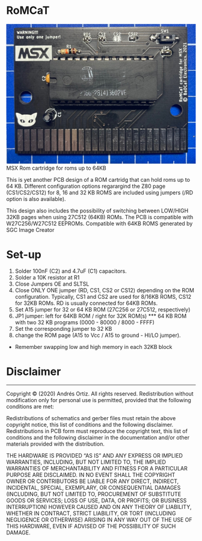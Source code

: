 # RoMCaT


![alt text](https://github.com/andortizg/RoMCaT/blob/master/romcat_pic.jpg?raw=true)
MSX Rom cartridge for roms up to 64KB

This is yet another PCB design of a ROM cartridg that can hold roms up to 64 KB. Different configuration options regarargind the Z80 page (CS1/CS2/CS12) for 8, 16 and 32 KB ROMS are included using jumpers (/RD option is also available).

This design also includes the possibility of switching between LOW/HIGH 32KB pages when using 27C512 (64KB) ROMs.
The PCB is compatible with W27C256/W27C512 EEPROMs.
Compatible with 64KB ROMS generated by SGC Image Creator

# Set-up

1) Solder 100nF (C2) and 4.7uF (C1) capacitors. 
2) Solder a 10K resistor at R1
2) Close Jumpers OE and SLTSL
3) Close ONLY ONE jumper (RD, CS1, CS2 or CS12) depending on the ROM configuration. Typically, CS1 and CS2 are used for 8/16KB ROMS, CS12 for 32KB ROMs. RD is usually connected for 64KB ROMs.
4) Set A15 jumper for 32 or 64 KB ROM (27C256 or 27C512, respectively)
5) JP1 jumper: left for 64KB ROM / right for 32K ROM(s)
*** 64 KB ROM with two 32 KB programs (0000 - 80000 / 8000 - FFFF)
1) Set the corresponding jumper to 32 KB
2)  change the ROM page (A15 to Vcc / A15 to ground - HI/LO jumper).

* Remember swapping low and high memory in each 32KB block


# Disclaimer
--------------


Copyright © (2020) Andrés Ortiz. All rights reserved.
Redistribution without modification only for personal use is permitted, provided that the following conditions are met:

Redistributions of schematics and gerber files must retain the above copyright notice, this list of conditions and the following disclaimer.
Redistributions in PCB form must reproduce the copyright text, this list of conditions and the following disclaimer in the documentation and/or other materials provided with the distribution.

THE HARDWARE IS PROVIDED “AS IS” AND ANY EXPRESS OR IMPLIED WARRANTIES, INCLUDING, BUT NOT LIMITED TO, THE IMPLIED
WARRANTIES OF MERCHANTABILITY AND FITNESS FOR A PARTICULAR PURPOSE ARE DISCLAIMED. IN NO EVENT SHALL THE COPYRIGHT
OWNER OR CONTRIBUTORS BE LIABLE FOR ANY DIRECT, INDIRECT, INCIDENTAL, SPECIAL, EXEMPLARY, OR CONSEQUENTIAL DAMAGES
(INCLUDING, BUT NOT LIMITED TO, PROCUREMENT OF SUBSTITUTE GOODS OR SERVICES; LOSS OF USE, DATA, OR PROFITS; OR
BUSINESS INTERRUPTION) HOWEVER CAUSED AND ON ANY THEORY OF LIABILITY, WHETHER IN CONTRACT, STRICT LIABILITY, OR
TORT (INCLUDING NEGLIGENCE OR OTHERWISE) ARISING IN ANY WAY OUT OF THE USE OF THIS HARDWARE, EVEN IF ADVISED OF
THE POSSIBILITY OF SUCH DAMAGE.


